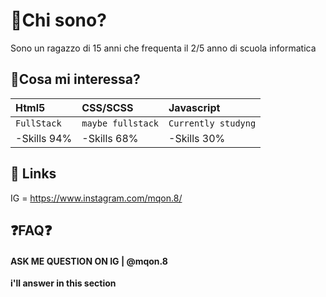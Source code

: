 
# 🏅Chi sono?

Sono un ragazzo di 15 anni che frequenta il 2/5 anno di scuola informatica

## 🚀Cosa mi interessa?
| Html5 | CSS/SCSS    |          Javascript     |
| :-------- | :------- | :------------------------- |
| `FullStack` | `maybe fullstack` | `Currently studyng`|
|-Skills 94%  | -Skills 68%       | -Skills 30%


## 🔗 Links
IG = https://www.instagram.com/mqon.8/



## ❓FAQ❓

#### ASK ME QUESTION ON IG | @mqon.8
**i'll answer in this section**
